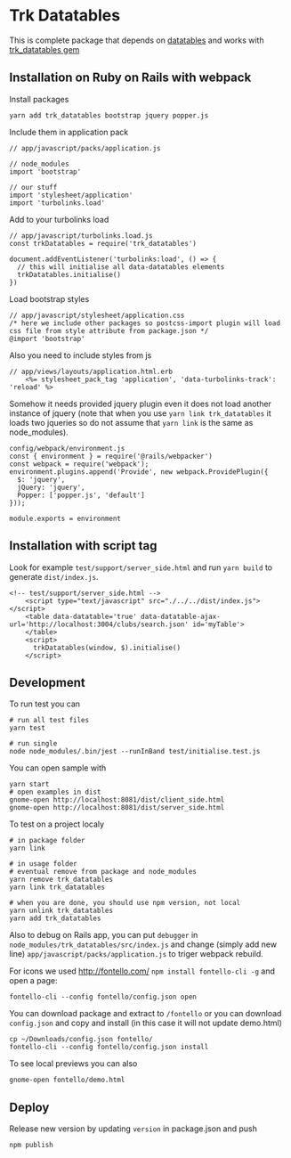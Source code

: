 # Trk Datatables

This is complete package that depends on [datatables](https://datatables.net)
and works with [trk_datatables gem](https://github.com/trkin/trk_datatables)

## Installation on Ruby on Rails with webpack

Install packages

```
yarn add trk_datatables bootstrap jquery popper.js
```

Include them in application pack
```
// app/javascript/packs/application.js

// node_modules
import 'bootstrap'

// our stuff
import 'stylesheet/application'
import 'turbolinks.load'
```

Add to your turbolinks load
```
// app/javascript/turbolinks.load.js
const trkDatatables = require('trk_datatables')

document.addEventListener('turbolinks:load', () => {
  // this will initialise all data-datatables elements
  trkDatatables.initialise()
})
```

Load bootstrap styles
```
// app/javascript/stylesheet/application.css
/* here we include other packages so postcss-import plugin will load css file from style attribute from package.json */
@import 'bootstrap'
```

Also you need to include styles from js

```
// app/views/layouts/application.html.erb
    <%= stylesheet_pack_tag 'application', 'data-turbolinks-track': 'reload' %>
```

Somehow it needs provided jquery plugin even it does not load another instance
of jquery (note that when you use `yarn link trk_datatables` it loads two
jqueries so do not assume that `yarn link` is the same as node_modules).

```
config/webpack/environment.js
const { environment } = require('@rails/webpacker')
const webpack = require('webpack');
environment.plugins.append('Provide', new webpack.ProvidePlugin({
  $: 'jquery',
  jQuery: 'jquery',
  Popper: ['popper.js', 'default']
}));

module.exports = environment
```

## Installation with script tag

Look for example `test/support/server_side.html` and run `yarn build` to
generate `dist/index.js`.

```
<!-- test/support/server_side.html -->
    <script type="text/javascript" src="./../../dist/index.js"></script>
    <table data-datatable='true' data-datatable-ajax-url='http://localhost:3004/clubs/search.json' id='myTable'>
    </table>
    <script>
      trkDatatables(window, $).initialise()
    </script>
```

## Development

To run test you can
```
# run all test files
yarn test

# run single
node node_modules/.bin/jest --runInBand test/initialise.test.js
```

You can open sample with
```
yarn start
# open examples in dist
gnome-open http://localhost:8081/dist/client_side.html
gnome-open http://localhost:8081/dist/server_side.html
```

To test on a project localy
```
# in package folder
yarn link

# in usage folder
# eventual remove from package and node_modules
yarn remove trk_datatables
yarn link trk_datatables

# when you are done, you should use npm version, not local
yarn unlink trk_datatables
yarn add trk_datatables
```

Also to debug on Rails app, you can put `debugger` in
`node_modules/trk_datatables/src/index.js` and change (simply add new line)
`app/javascript/packs/application.js` to triger webpack rebuild.

For icons we used http://fontello.com/ `npm install fontello-cli -g` and open a
page:

```
fontello-cli --config fontello/config.json open
```

You can download package and extract to `/fontello` or you can download
`config.json` and copy and install (in this case it will not update demo.html)

```
cp ~/Downloads/config.json fontello/
fontello-cli --config fontello/config.json install
```

To see local previews you can also
```
gnome-open fontello/demo.html
```

## Deploy

Release new version by updating `version` in package.json and push
```
npm publish
```
